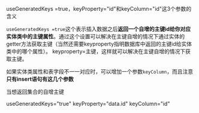 useGeneratedKeys =true，keyProperty="id"和keyColumn="id"这3个参数的含义

`useGeneratedKeys =true`这个表示插入数据之后**返回一个自增的主键id给你对应实体类中的主键属性**。通过这个设置可以解决在主键自增的情况下通过实体的getter方法获取主键（当然还需要keyproperty指明数据库中返回的主键id给实体类中的哪个属性）。
keyproperty=主键，这样就可以解决在主键自增的情况下获取主键。



如果实体类属性和表字段不一一对应时，可以增加一个参数`keyColumn`，而且注意**只有insert语句有这几个参数**



当想返回集合的自增主键

useGeneratedKeys="true" keyProperty="data.id" keyColumn="id"  